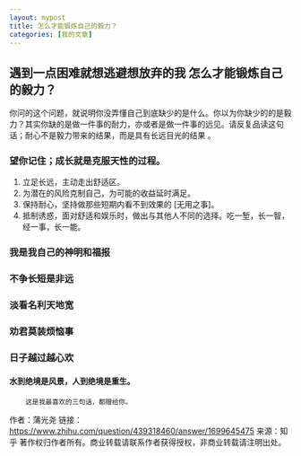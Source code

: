 ```yaml
---
layout: mypost
title: 怎么才能锻炼自己的毅力？
categories: [我的文章]
---
```

##  遇到一点困难就想逃避想放弃的我 怎么才能锻炼自己的毅力？ 

你问的这个问题，就说明你没弄懂自己到底缺少的是什么。你以为你缺少的的是毅力？其实你缺的是做一件事的耐力，亦或者是做一件事的远见。请反复品读这句话；耐心不是毅力带来的结果，而是具有长远目光的结果 。

### 望你记住；成长就是克服天性的过程。
 1. 立足长远，主动走出舒适区。
 2. 为潜在的风险克制自己，为可能的收益延时满足。
 3. 保持耐心，坚持做那些短期内看不到效果的 [无用之事]。
 4. 抵制诱惑，面对舒适和娱乐时，做出与其他人不同的选择。吃一堑，长一智，经一事，长一能。

### 我是我自己的神明和福报

### 不争长短是非远

### 淡看名利天地宽

### 劝君莫装烦恼事

### 日子越过越心欢

#### 水到绝境是风景，人到绝境是重生。

        这是我最喜欢的三句话，都赠给你。

作者：蒲光尧
链接：https://www.zhihu.com/question/439318460/answer/1699645475
来源：知乎
著作权归作者所有。商业转载请联系作者获得授权，非商业转载请注明出处。